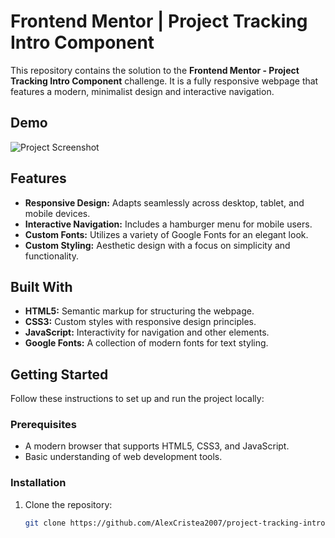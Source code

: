 # Frontend Mentor | Project Tracking Intro Component

This repository contains the solution to the **Frontend Mentor - Project Tracking Intro Component** challenge. It is a fully responsive webpage that features a modern, minimalist design and interactive navigation. 

## Demo

![Project Screenshot](main/project-tracking-intro-component-master/images/illustration-devices.svg)

## Features

- **Responsive Design:** Adapts seamlessly across desktop, tablet, and mobile devices.
- **Interactive Navigation:** Includes a hamburger menu for mobile users.
- **Custom Fonts:** Utilizes a variety of Google Fonts for an elegant look.
- **Custom Styling:** Aesthetic design with a focus on simplicity and functionality.

## Built With

- **HTML5:** Semantic markup for structuring the webpage.
- **CSS3:** Custom styles with responsive design principles.
- **JavaScript:** Interactivity for navigation and other elements.
- **Google Fonts:** A collection of modern fonts for text styling.

## Getting Started

Follow these instructions to set up and run the project locally:

### Prerequisites

- A modern browser that supports HTML5, CSS3, and JavaScript.
- Basic understanding of web development tools.

### Installation

1. Clone the repository:
   ```bash
   git clone https://github.com/AlexCristea2007/project-tracking-intro-component.git
